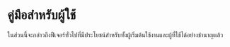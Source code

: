 # คู่มือสำหรับผู้ใช้

ในส่วนนี้จะกล่าวถึงฟีเจอร์ทั่วไปที่มีประโยชน์สำหรับทั้งผู้เริ่มต้นใช้งานและผู้ที่ใช้ได้อย่างชำนาญแล้ว

<MkIndex />
